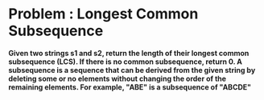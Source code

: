 # Problem : Longest Common Subsequence

**Given two strings s1 and s2, return the length of their longest common subsequence (LCS). If there is no common subsequence, return 0. A subsequence is a sequence that can be derived from the given string by deleting some or no elements without changing the order of the remaining elements. For example, "ABE" is a subsequence of "ABCDE"**